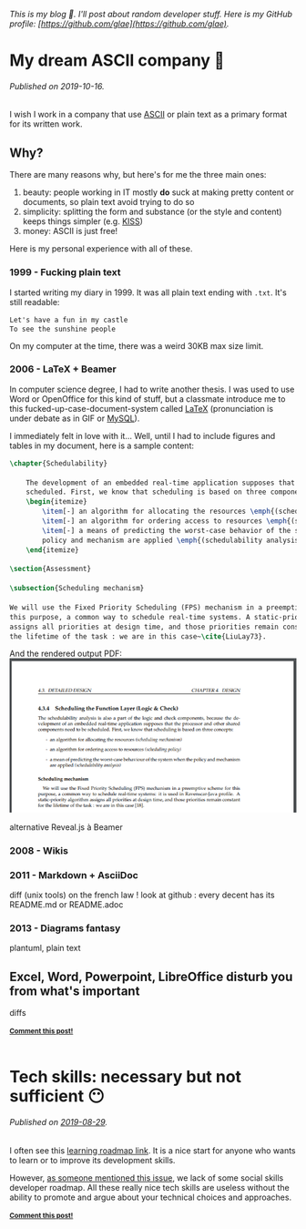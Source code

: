 _This is my blog :frog:. I'll post about random developer stuff. Here is my GitHub profile: [https://github.com/glae](https://github.com/glae)._

<!-- template:
_________________________________

# Title... :emoji:
###### Published on 2019-xx-xx.

Text

<small><strong>[Comment this post!](https://github.com/glae/blog/issues/new?title=Comment%20on%202019-xx-xx%20post&assignee=glae)</strong></small><br><br>

-->

# My dream ASCII company :page_with_curl:
###### Published on 2019-10-16.

I wish I work in a company that use [ASCII](https://en.wikipedia.org/wiki/ASCII) or plain text as a primary format for its written work. 

## Why?

There are many reasons why, but here's for me the three main ones:
1. beauty: people working in IT mostly **do** suck at making pretty content or documents, so plain text avoid trying to do so
1. simplicity: splitting the form and substance (or the style and content) keeps things simpler (e.g. [KISS](https://en.wikipedia.org/wiki/KISS_principle))
1. money: ASCII is just free! 

Here is my personal experience with all of these. 

### 1999 - Fucking plain text

I started writing my diary in 1999. It was all plain text ending with `.txt`. It's still readable: 
```
Let's have a fun in my castle
To see the sunshine people
```
On my computer at the time, there was a weird 30KB max size limit.  

### 2006 - LaTeX + Beamer

In computer science degree, I had to write another thesis. I was used to use Word or OpenOffice for this kind of stuff, but a classmate introduce me to this fucked-up-case-document-system called [LaTeX](https://en.wikipedia.org/wiki/LaTeX) (pronunciation is under debate as in GIF or [MySQL](https://dev.mysql.com/doc/refman/5.7/en/what-is-mysql.html)).

I immediately felt in love with it... Well, until I had to include figures and tables in my document, here is a sample content: 
```latex
\chapter{Schedulability}

	The development of an embedded real-time application supposes that it needs to be 
    scheduled. First, we know that scheduling is based on three components:
	\begin{itemize}
		\item[-] an algorithm for allocating the resources \emph{(scheduling mechanism)}
		\item[-] an algorithm for ordering access to resources \emph{(scheduling policy)}
		\item[-] a means of predicting the worst-case behavior of the system when the 
        policy and mechanism are applied \emph{(schedulability analysis)}
	\end{itemize}

\section{Assessment}

\subsection{Scheduling mechanism}

We will use the Fixed Priority Scheduling (FPS) mechanism in a preemptive scheme for 
this purpose, a common way to schedule real-time systems. A static-priority algorithm 
assigns all priorities at design time, and those priorities remain constants for 
the lifetime of the task : we are in this case~\cite{LiuLay73}. 
```

And the rendered output PDF:
<br>
![rendered latex](2019-10-16-a.png "rendered latex")


alternative Reveal.js à Beamer


### 2008 - Wikis

### 2011 - Markdown + AsciiDoc

diff (unix tools) on the french law !
look at github : every decent has its README.md or README.adoc 

### 2013 - Diagrams fantasy

plantuml, plain text 



## Excel, Word, Powerpoint, LibreOffice disturb you from what's important 

diffs 



<small><strong>[Comment this post!](https://github.com/glae/blog/issues/new?title=Comment%20on%202019-10-16%20post&assignee=glae)</strong></small><br><br>



# Tech skills: necessary but not sufficient :no_mouth:
###### Published on [2019-08-29](https://xkcd.com/1179/).

I often see this [learning roadmap link](https://github.com/kamranahmedse/developer-roadmap). It is a nice start for anyone who wants to learn or to improve its development skills. 

However, [as someone mentioned this issue](https://github.com/kamranahmedse/developer-roadmap/issues/40), we lack of some social skills developer roadmap. All these really nice tech skills are useless without the ability to promote and argue about your technical choices and approaches. 

<small><strong>[Comment this post!](https://github.com/glae/blog/issues/new?title=Comment%20on%202019-08-29%20post&assignee=glae)</strong></small><br><br>
